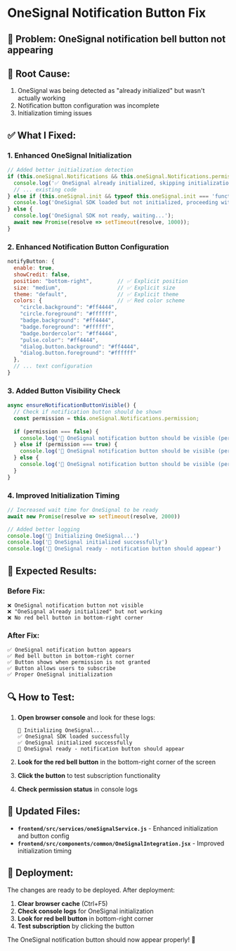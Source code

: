 # OneSignal Notification Button Fix

## 🚨 **Problem**: OneSignal notification bell button not appearing

## 🔧 **Root Cause**: 
1. OneSignal was being detected as "already initialized" but wasn't actually working
2. Notification button configuration was incomplete
3. Initialization timing issues

## ✅ **What I Fixed**:

### **1. Enhanced OneSignal Initialization**
```javascript
// Added better initialization detection
if (this.oneSignal.Notifications && this.oneSignal.Notifications.permission !== undefined) {
  console.log('✅ OneSignal already initialized, skipping initialization');
  // ... existing code
} else if (this.oneSignal.init && typeof this.oneSignal.init === 'function') {
  console.log('OneSignal SDK loaded but not initialized, proceeding with initialization');
} else {
  console.log('OneSignal SDK not ready, waiting...');
  await new Promise(resolve => setTimeout(resolve, 1000));
}
```

### **2. Enhanced Notification Button Configuration**
```javascript
notifyButton: {
  enable: true,
  showCredit: false,
  position: "bottom-right",        // ✅ Explicit position
  size: "medium",                  // ✅ Explicit size
  theme: "default",                // ✅ Explicit theme
  colors: {                        // ✅ Red color scheme
    "circle.background": "#ff4444",
    "circle.foreground": "#ffffff",
    "badge.background": "#ff4444",
    "badge.foreground": "#ffffff",
    "badge.bordercolor": "#ff4444",
    "pulse.color": "#ff4444",
    "dialog.button.background": "#ff4444",
    "dialog.button.foreground": "#ffffff"
  },
  // ... text configuration
}
```

### **3. Added Button Visibility Check**
```javascript
async ensureNotificationButtonVisible() {
  // Check if notification button should be shown
  const permission = this.oneSignal.Notifications.permission;
  
  if (permission === false) {
    console.log('🔔 OneSignal notification button should be visible (permission denied)');
  } else if (permission === true) {
    console.log('🔔 OneSignal notification button should be visible (permission granted)');
  } else {
    console.log('🔔 OneSignal notification button should be visible (permission not set)');
  }
}
```

### **4. Improved Initialization Timing**
```javascript
// Increased wait time for OneSignal to be ready
await new Promise(resolve => setTimeout(resolve, 2000))

// Added better logging
console.log('🔔 Initializing OneSignal...')
console.log('🔔 OneSignal initialized successfully')
console.log('🔔 OneSignal ready - notification button should appear')
```

## 🎯 **Expected Results**:

### **Before Fix:**
```
❌ OneSignal notification button not visible
❌ "OneSignal already initialized" but not working
❌ No red bell button in bottom-right corner
```

### **After Fix:**
```
✅ OneSignal notification button appears
✅ Red bell button in bottom-right corner
✅ Button shows when permission is not granted
✅ Button allows users to subscribe
✅ Proper OneSignal initialization
```

## 🔍 **How to Test**:

1. **Open browser console** and look for these logs:
   ```
   🔔 Initializing OneSignal...
   ✅ OneSignal SDK loaded successfully
   ✅ OneSignal initialized successfully
   🔔 OneSignal ready - notification button should appear
   ```

2. **Look for the red bell button** in the bottom-right corner of the screen

3. **Click the button** to test subscription functionality

4. **Check permission status** in console logs

## 📁 **Updated Files**:

- **`frontend/src/services/oneSignalService.js`** - Enhanced initialization and button config
- **`frontend/src/components/common/OneSignalIntegration.jsx`** - Improved initialization timing

## 🚀 **Deployment**:

The changes are ready to be deployed. After deployment:

1. **Clear browser cache** (Ctrl+F5)
2. **Check console logs** for OneSignal initialization
3. **Look for red bell button** in bottom-right corner
4. **Test subscription** by clicking the button

The OneSignal notification button should now appear properly! 🔔
